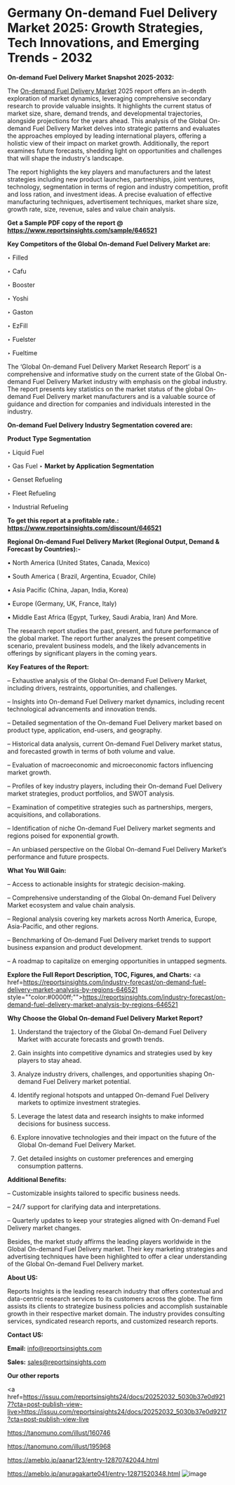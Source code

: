 # Germany On-demand Fuel Delivery Market 2025: Growth Strategies, Tech Innovations, and Emerging Trends - 2032

<strong>On-demand Fuel Delivery Market Snapshot 2025-2032:</strong>

The <a href=https://www.reportsinsights.com/sample/646521>On-demand Fuel Delivery Market</a> 2025 report offers an in-depth exploration of market dynamics, leveraging comprehensive secondary research to provide valuable insights. It highlights the current status of market size, share, demand trends, and developmental trajectories, alongside projections for the years ahead. This analysis of the Global On-demand Fuel Delivery Market delves into strategic patterns and evaluates the approaches employed by leading international players, offering a holistic view of their impact on market growth. Additionally, the report examines future forecasts, shedding light on opportunities and challenges that will shape the industry's landscape.

The report highlights the key players and manufacturers and the latest strategies including new product launches, partnerships, joint ventures, technology, segmentation in terms of region and industry competition, profit and loss ration, and investment ideas. A precise evaluation of effective manufacturing techniques, advertisement techniques, market share size, growth rate, size, revenue, sales and value chain analysis.

<strong>Get a Sample PDF copy of the report @ <a href=https://www.reportsinsights.com/sample/646521 style=color:#0000ff;>https://www.reportsinsights.com/sample/646521</a></strong>

<strong>Key Competitors of the Global On-demand Fuel Delivery Market are:</strong>

‣ Filled

‣ Cafu

‣ Booster

‣ Yoshi

‣ Gaston

‣ EzFill

‣ Fuelster

‣ Fueltime

The ‘Global On-demand Fuel Delivery Market Research Report’ is a comprehensive and informative study on the current state of the Global On-demand Fuel Delivery Market industry with emphasis on the global industry. The report presents key statistics on the market status of the global On-demand Fuel Delivery market manufacturers and is a valuable source of guidance and direction for companies and individuals interested in the industry.

<strong>On-demand Fuel Delivery Industry Segmentation covered are:</strong>

<strong>Product Type Segmentation</strong>

‣ Liquid Fuel

‣ Gas Fuel
‣ 
<strong>Market by Application Segmentation</strong>

‣ Genset Refueling

‣ Fleet Refueling

‣ Industrial Refueling

<strong>To get this report at a profitable rate.: <a href=https://www.reportsinsights.com/discount/646521 style=color:#0000ff;>https://www.reportsinsights.com/discount/646521</a></strong>

<strong>Regional On-demand Fuel Delivery Market (Regional Output, Demand &amp; Forecast by Countries):-</strong>

• North America (United States, Canada, Mexico)

• South America ( Brazil, Argentina, Ecuador, Chile)

• Asia Pacific (China, Japan, India, Korea)

• Europe (Germany, UK, France, Italy)

• Middle East Africa (Egypt, Turkey, Saudi Arabia, Iran) And More.

The research report studies the past, present, and future performance of the global market. The report further analyzes the present competitive scenario, prevalent business models, and the likely advancements in offerings by significant players in the coming years.

<strong>Key Features of the Report:</strong>

– Exhaustive analysis of the Global On-demand Fuel Delivery Market, including drivers, restraints, opportunities, and challenges.

– Insights into On-demand Fuel Delivery market dynamics, including recent technological advancements and innovation trends.

– Detailed segmentation of the On-demand Fuel Delivery market based on product type, application, end-users, and geography.

– Historical data analysis, current On-demand Fuel Delivery market status, and forecasted growth in terms of both volume and value.

– Evaluation of macroeconomic and microeconomic factors influencing market growth.

– Profiles of key industry players, including their On-demand Fuel Delivery market strategies, product portfolios, and SWOT analysis.

– Examination of competitive strategies such as partnerships, mergers, acquisitions, and collaborations.

– Identification of niche On-demand Fuel Delivery market segments and regions poised for exponential growth.

– An unbiased perspective on the Global On-demand Fuel Delivery Market’s performance and future prospects.

<strong>What You Will Gain:</strong>

– Access to actionable insights for strategic decision-making.

– Comprehensive understanding of the Global On-demand Fuel Delivery Market ecosystem and value chain analysis.

– Regional analysis covering key markets across North America, Europe, Asia-Pacific, and other regions.

– Benchmarking of On-demand Fuel Delivery market trends to support business expansion and product development.

– A roadmap to capitalize on emerging opportunities in untapped segments.

<strong>Explore the Full Report Description, TOC, Figures, and Charts:</strong>
<a href=https://reportsinsights.com/industry-forecast/on-demand-fuel-delivery-market-analysis-by-regions-646521 style=""color:#0000ff;"">https://reportsinsights.com/industry-forecast/on-demand-fuel-delivery-market-analysis-by-regions-646521</a>

<strong>Why Choose the Global On-demand Fuel Delivery Market Report?</strong>

1. Understand the trajectory of the Global On-demand Fuel Delivery Market with accurate forecasts and growth trends.

2. Gain insights into competitive dynamics and strategies used by key players to stay ahead.

3. Analyze industry drivers, challenges, and opportunities shaping On-demand Fuel Delivery market potential.

4. Identify regional hotspots and untapped On-demand Fuel Delivery markets to optimize investment strategies.

5. Leverage the latest data and research insights to make informed decisions for business success.

6. Explore innovative technologies and their impact on the future of the Global On-demand Fuel Delivery Market.

7. Get detailed insights on customer preferences and emerging consumption patterns.

<strong>Additional Benefits:</strong>

– Customizable insights tailored to specific business needs.

– 24/7 support for clarifying data and interpretations.

– Quarterly updates to keep your strategies aligned with On-demand Fuel Delivery market changes.

Besides, the market study affirms the leading players worldwide in the Global On-demand Fuel Delivery market. Their key marketing strategies and advertising techniques have been highlighted to offer a clear understanding of the Global On-demand Fuel Delivery market.

<strong><strong>About US</strong>:</strong>

Reports Insights is the leading research industry that offers contextual and data-centric research services to its customers across the globe. The firm assists its clients to strategize business policies and accomplish sustainable growth in their respective market domain. The industry provides consulting services, syndicated research reports, and customized research reports.

<strong>Contact US:</strong>

<p class=><b>Email:</b> <a href=mailto:info@reportsinsights.com>info@reportsinsights.com</a></p>
<p class=><b>Sales:</b> <a href=mailto:sales@reportsinsights.com>sales@reportsinsights.com</a></p>

<strong>Our other reports</strong>

<a href=https://issuu.com/reportsinsights24/docs/20252032_5030b37e0d9217?cta=post-publish-view-live>https://issuu.com/reportsinsights24/docs/20252032_5030b37e0d9217?cta=post-publish-view-live</a>

<a href=https://tanomuno.com/illust/160746>https://tanomuno.com/illust/160746</a>

<a href=https://tanomuno.com/illust/195968>https://tanomuno.com/illust/195968</a>

<a href=https://ameblo.jp/aanar123/entry-12870742044.html>https://ameblo.jp/aanar123/entry-12870742044.html</a>

<a href=https://ameblo.jp/anuragakarte041/entry-12871520348.html>https://ameblo.jp/anuragakarte041/entry-12871520348.html</a>
![image](https://github.com/user-attachments/assets/70f15649-c11a-4a1e-bd98-707f50b3ed5a)
